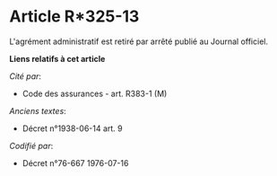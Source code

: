 # Article R*325-13

L'agrément administratif est retiré par arrêté publié au Journal officiel.

**Liens relatifs à cet article**

_Cité par_:

  - Code des assurances - art. R383-1 (M)

_Anciens textes_:

  - Décret n°1938-06-14 art. 9

_Codifié par_:

  - Décret n°76-667 1976-07-16
